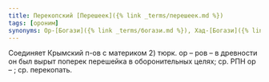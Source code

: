 ```yaml
---
title: Перекопский [Перешеек]({% link _terms/перешеек.md %})
tags: [ороним]
synonyms: Ор-[Богази]({% link _terms/богази.md %}), Хад-[Богази]({% link _terms/богази.md %}), Цухала
---
```


Соединяет Крымский п-ов с материком 2) тюрк. ор – ров – в древности он был вырыт
поперек перешейка в оборонительных целях; ср. РПН ор – ; ср. перекопать.
